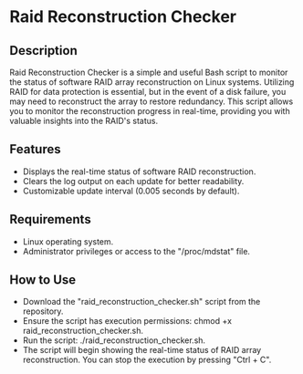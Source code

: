 # Raid Reconstruction Checker

## Description

Raid Reconstruction Checker is a simple and useful Bash script to monitor the status of software RAID array reconstruction on Linux systems. Utilizing RAID for data protection is essential, but in the event of a disk failure, you may need to reconstruct the array to restore redundancy. This script allows you to monitor the reconstruction progress in real-time, providing you with valuable insights into the RAID's status.

## Features

* Displays the real-time status of software RAID reconstruction.
* Clears the log output on each update for better readability.
* Customizable update interval (0.005 seconds by default).

## Requirements

* Linux operating system.
* Administrator privileges or access to the "/proc/mdstat" file.

## How to Use

* Download the "raid_reconstruction_checker.sh" script from the repository.
* Ensure the script has execution permissions: chmod +x raid_reconstruction_checker.sh.
* Run the script: ./raid_reconstruction_checker.sh.
* The script will begin showing the real-time status of RAID array reconstruction. You can stop the execution by pressing "Ctrl + C".
